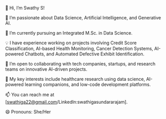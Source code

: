 👋 Hi, I’m Swathy S!

👀 I’m passionate about Data Science, Artificial Intelligence, and Generative AI.

🌱 I’m currently pursuing an Integrated M.Sc. in Data Science.

💡 I have experience working on projects involving Credit Score Classification, AI-based Health Monitoring, Cancer Detection Systems, AI-powered Chatbots, and Automated Defective Exhibit Identification.

💞️ I’m open to collaborating with tech companies, startups, and research teams on innovative AI-driven projects.

🚀 My key interests include healthcare research using data science, AI-powered learning companions, and low-code development platforms.

📫 You can reach me at [swathiga22@gmail.com/Linkedln:swathigasundararajam].

😄 Pronouns: She/Her


<!---
Swathy1209/Swathy1209 is a ✨ special ✨ repository because its `README.md` (this file) appears on your GitHub profile.
You can click the Preview link to take a look at your changes.
--->
